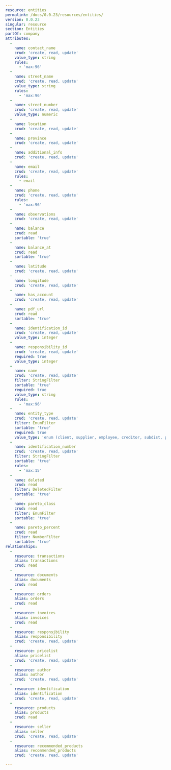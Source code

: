 ```yaml
---
resource: entities
permalink: /docs/0.0.23/resources/entities/
version: 0.0.23
singular: resource
section: Entities
partOf: company
attributes:
  -
    name: contact_name
    crud: 'create, read, update'
    value_type: string
    rules:
      - 'max:96'
  -
    name: street_name
    crud: 'create, read, update'
    value_type: string
    rules:
      - 'max:96'
  -
    name: street_number
    crud: 'create, read, update'
    value_type: numeric
  -
    name: location
    crud: 'create, read, update'
  -
    name: province
    crud: 'create, read, update'
  -
    name: additional_info
    crud: 'create, read, update'
  -
    name: email
    crud: 'create, read, update'
    rules:
      - email
  -
    name: phone
    crud: 'create, read, update'
    rules:
      - 'max:96'
  -
    name: observations
    crud: 'create, read, update'
  -
    name: balance
    crud: read
    sortable: 'true'
  -
    name: balance_at
    crud: read
    sortable: 'true'
  -
    name: latitude
    crud: 'create, read, update'
  -
    name: longitude
    crud: 'create, read, update'
  -
    name: has_account
    crud: 'create, read, update'
  -
    name: pdf_url
    crud: read
    sortable: 'true'
  -
    name: identification_id
    crud: 'create, read, update'
    value_type: integer
  -
    name: responsibility_id
    crud: 'create, read, update'
    required: true
    value_type: integer
  -
    name: name
    crud: 'create, read, update'
    filter: StringFilter
    sortable: 'true'
    required: true
    value_type: string
    rules:
      - 'max:96'
  -
    name: entity_type
    crud: 'create, read, update'
    filter: EnumFilter
    sortable: 'true'
    required: true
    value_type: 'enum (client, supplier, employee, creditor, subdist, prevent)'
  -
    name: identification_number
    crud: 'create, read, update'
    filter: StringFilter
    sortable: 'true'
    rules:
      - 'max:15'
  -
    name: deleted
    crud: read
    filter: DeletedFilter
    sortable: 'true'
  -
    name: pareto_class
    crud: read
    filter: EnumFilter
    sortable: 'true'
  -
    name: pareto_percent
    crud: read
    filter: NumberFilter
    sortable: 'true'
relationships:
  -
    resource: transactions
    alias: transactions
    crud: read
  -
    resource: documents
    alias: documents
    crud: read
  -
    resource: orders
    alias: orders
    crud: read
  -
    resource: invoices
    alias: invoices
    crud: read
  -
    resource: responsibility
    alias: responsibility
    crud: 'create, read, update'
  -
    resource: pricelist
    alias: pricelist
    crud: 'create, read, update'
  -
    resource: author
    alias: author
    crud: 'create, read, update'
  -
    resource: identification
    alias: identification
    crud: 'create, read, update'
  -
    resource: products
    alias: products
    crud: read
  -
    resource: seller
    alias: seller
    crud: 'create, read, update'
  -
    resource: recommended_products
    alias: recommended_products
    crud: 'create, read, update'

---
```

